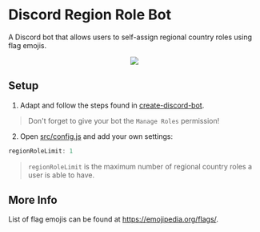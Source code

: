 # Discord Region Role Bot

A Discord bot that allows users to self-assign regional country roles using flag emojis.

<div align="center">
  <img src="https://raw.githubusercontent.com/peterthehan/discord-region-role-bot/master/assets/regionRole.gif" />
</div>

## Setup

1. Adapt and follow the steps found in [create-discord-bot](https://github.com/peterthehan/create-discord-bot).

> Don't forget to give your bot the `Manage Roles` permission!

2. Open [src/config.js](https://github.com/peterthehan/discord-region-role-bot/blob/master/src/config.js) and add your own settings:

```js
regionRoleLimit: 1
```

> `regionRoleLimit` is the maximum number of regional country roles a user is able to have.

## More Info

List of flag emojis can be found at https://emojipedia.org/flags/.
